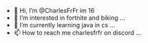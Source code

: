 - 👋 Hi, I’m @CharlesFrFr im 16
- 👀 I’m interested in fortnite and biking ...
- 🌱 I’m currently learning java in cs ...
- 📫 How to reach me charlesfrfr on discord ...

<!---
CharlesFrFr/CharlesFrFr is a ✨ special ✨ repository because its `README.md` (this file) appears on your GitHub profile.
You can click the Preview link to take a look at your changes.
--->
